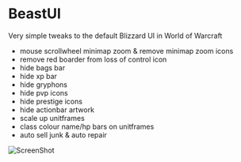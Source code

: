 # BeastUI
Very simple tweaks to the default Blizzard UI in World of Warcraft

* mouse scrollwheel minimap zoom & remove minimap zoom icons
* remove red boarder from loss of control icon
* hide bags bar
* hide xp bar
* hide gryphons
* hide pvp icons
* hide prestige icons
* hide actionbar artwork
* scale up unitframes
* class colour name/hp bars on unitframes
* auto sell junk & auto repair

![ScreenShot](https://i.imgur.com/NwOMqwr.png)
